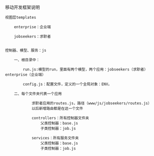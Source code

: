 移动开发框架说明

	视图层templates

		enterprise：企业端

		jobseekers：求职者


	控制器、模型、服务：js

		一、根目录中：

			run.js:模型的run，里面有两个模型，两个应用：jobseekers（求职者）enterprise（企业端）

			config.js：配置文件，定义的一个全局对象：ENV。

		二、每个文件夹代表一个应用

				求职者应用的routes.js，路径（www/js/jobseekers/routes.js）
				以后新增路由都是在这一个文件

				controllers：所有控制器文件夹
					父类控制器：base.js
					子类控制器：job.js

				services：所有服务文件夹
					父类控制器：base.js
					子类控制器：job.js
